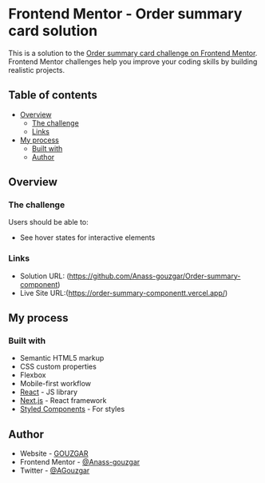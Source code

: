 # Frontend Mentor - Order summary card solution

This is a solution to the [Order summary card challenge on Frontend Mentor](https://www.frontendmentor.io/challenges/order-summary-component-QlPmajDUj). Frontend Mentor challenges help you improve your coding skills by building realistic projects. 

## Table of contents

- [Overview](#overview)
  - [The challenge](#the-challenge)
  - [Links](#links)
- [My process](#my-process)
  - [Built with](#built-with)
  - [Author](#author)


## Overview

### The challenge

Users should be able to:

- See hover states for interactive elements



### Links

- Solution URL: (https://github.com/Anass-gouzgar/Order-summary-component)
- Live Site URL:(https://order-summary-componentt.vercel.app/)

## My process

### Built with

- Semantic HTML5 markup
- CSS custom properties
- Flexbox
- Mobile-first workflow
- [React](https://reactjs.org/) - JS library
- [Next.js](https://nextjs.org/) - React framework
- [Styled Components](https://styled-components.com/) - For styles


## Author

- Website - [GOUZGAR](https://anassgouzgar.com)
- Frontend Mentor - [@Anass-gouzgar](https://www.frontendmentor.io/profile/Anass-gouzgar)
- Twitter - [@AGouzgar](https://x.com/AGouzgar)




